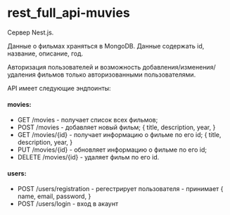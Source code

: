 # rest_full_api-muvies

Сервер Nest.js.

Данные о фильмах храняться в MongoDB. Данные содержать id, название, описание, год.

Авторизация пользователей и возможность добавления/изменения/удаления фильмов только авторизованными пользователями.

API имеет следующие эндпоинты:

#### movies: 
* GET /movies - получает список всех фильмов;
* POST /movies - добавляет новый фильм; 
{
    title,
    description,
    year,
}
* GET /movies/{id} - получает информацию о фильме по его id;
{
    title,
    description,
    year,
}
* PUT /movies/{id} - обновляет информацию о фильме по его id;
* DELETE /movies/{id} - удаляет фильм по его id.

#### users:
* POST /users/registration - регестрирует пользователя - принимает 
{
    name,
    email,
    password,
}
* POST /users/login - вход в акаунт
